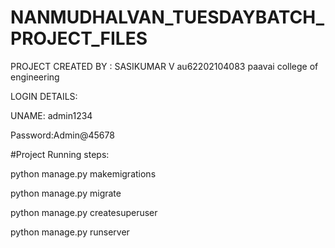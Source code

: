 # NANMUDHALVAN_TUESDAYBATCH_PROJECT_FILES

PROJECT CREATED BY : SASIKUMAR V
au62202104083
paavai college of engineering


LOGIN DETAILS:


UNAME: admin1234


Password:Admin@45678




#Project Running steps:

python manage.py makemigrations

python manage.py migrate

python manage.py createsuperuser

python manage.py runserver
